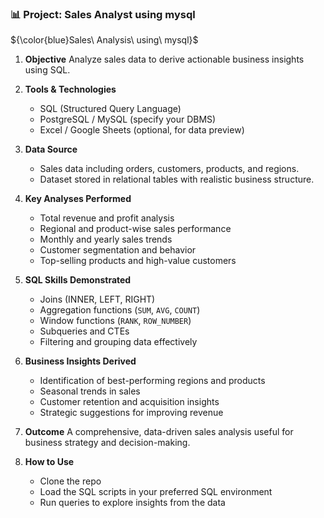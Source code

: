 
### 📊 Project: Sales Analyst using mysql
${\color{blue}Sales\ Analysis\ using\ mysql}$

1. **Objective**
   Analyze sales data to derive actionable business insights using SQL.

2. **Tools & Technologies**

   * SQL (Structured Query Language)
   * PostgreSQL / MySQL (specify your DBMS)
   * Excel / Google Sheets (optional, for data preview)

3. **Data Source**

   * Sales data including orders, customers, products, and regions.
   * Dataset stored in relational tables with realistic business structure.

4. **Key Analyses Performed**

   * Total revenue and profit analysis
   * Regional and product-wise sales performance
   * Monthly and yearly sales trends
   * Customer segmentation and behavior
   * Top-selling products and high-value customers

5. **SQL Skills Demonstrated**

   * Joins (INNER, LEFT, RIGHT)
   * Aggregation functions (`SUM`, `AVG`, `COUNT`)
   * Window functions (`RANK`, `ROW_NUMBER`)
   * Subqueries and CTEs
   * Filtering and grouping data effectively

6. **Business Insights Derived**

   * Identification of best-performing regions and products
   * Seasonal trends in sales
   * Customer retention and acquisition insights
   * Strategic suggestions for improving revenue

7. **Outcome**
   A comprehensive, data-driven sales analysis useful for business strategy and decision-making.

8. **How to Use**

   * Clone the repo
   * Load the SQL scripts in your preferred SQL environment
   * Run queries to explore insights from the data

